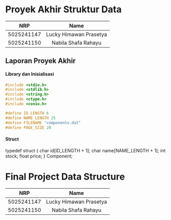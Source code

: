 # Proyek Akhir Struktur Data 

|    NRP     |      Name      |
| :--------: | :------------: |
| 5025241147 | Lucky Himawan Prasetya |
| 5025241150 | Nabila Shafa Rahayu |

## Laporan Proyek Akhir

#### Library dan Inisialisasi

```c
#include <stdio.h>
#include <stdlib.h>
#include <string.h>
#include <ctype.h>
#include <conio.h>

#define ID_LENGTH 6
#define NAME_LENGTH 25
#define FILENAME "components.dat"
#define PAGE_SIZE 20
```

#### Struct 

typedef struct {
    char id[ID_LENGTH + 1];
    char name[NAME_LENGTH + 1];
    int stock;
    float price;
} Component;

# Final Project Data Structure

|    NRP     |      Name      |
| :--------: | :------------: |
| 5025241147 | Lucky Himawan Prasetya |
| 5025241150 | Nabila Shafa Rahayu |
